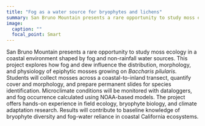 ```yaml
---
title: "Fog as a water source for bryophytes and lichens"
summary: San Bruno Mountain presents a rare opportunity to study moss ecology in a coastal environment shaped by fog and non-rainfall water sources. This project explore...
image:
  caption: ""
  focal_point: Smart
---
```


San Bruno Mountain presents a rare opportunity to study moss ecology in a coastal environment shaped by fog and non-rainfall water sources. This project explores how fog and dew influence the distribution, morphology, and physiology of epiphytic mosses growing on *Baccharis pilularis*. Students will collect mosses across a coastal-to-inland transect, quantify cover and morphology, and prepare permanent slides for species identification. Microclimate conditions will be monitored with dataloggers, and fog occurrence calculated using NOAA-based models. The project offers hands-on experience in field ecology, bryophyte biology, and climate adaptation research. Results will contribute to baseline knowledge of bryophyte diversity and fog-water reliance in coastal California ecosystems.
